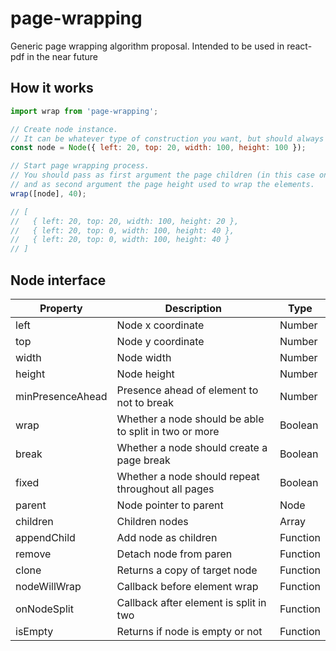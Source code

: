 # page-wrapping
Generic page wrapping algorithm proposal.
Intended to be used in react-pdf in the near future

## How it works

```js
import wrap from 'page-wrapping';

// Create node instance.
// It can be whatever type of construction you want, but should always if support Node interface (see below).
const node = Node({ left: 20, top: 20, width: 100, height: 100 });

// Start page wrapping process.
// You should pass as first argument the page children (in this case only one node),
// and as second argument the page height used to wrap the elements.
wrap([node], 40);

// [
//   { left: 20, top: 20, width: 100, height: 20 },
//   { left: 20, top: 0, width: 100, height: 40 },
//   { left: 20, top: 0, width: 100, height: 40 }
// ]
```

## Node interface

| Property         | Description                                           | Type        |
| ---------------- | ----------------------------------------------------- | ----------- |
| left             | Node x coordinate                                     | Number      |
| top              | Node y coordinate                                     | Number      |
| width            | Node width                                            | Number      |
| height           | Node height                                           | Number      |
| minPresenceAhead | Presence ahead of element to not to break             | Number      |
| wrap             | Whether a node should be able to split in two or more | Boolean     |
| break            | Whether a node should create a page break             | Boolean     |
| fixed            | Whether a node should repeat throughout all pages     | Boolean     |
| parent           | Node pointer to parent                                | Node        |
| children         | Children nodes                                        | Array<Node> |
| appendChild      | Add node as children                                  | Function    |
| remove           | Detach node from paren                                | Function    |
| clone            | Returns a copy of target node                         | Function    |
| nodeWillWrap     | Callback before element wrap                          | Function    |
| onNodeSplit      | Callback after element is split in two                | Function    |
| isEmpty          | Returns if node is empty or not                       | Function    |
